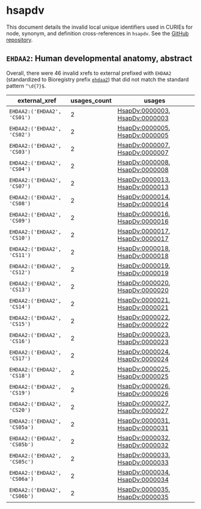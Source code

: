 # hsapdv

This document details the invalid local unique identifiers used in CURIEs
for node, synonym, and definition cross-references in `hsapdv`. See the [GitHub repository](https://github.com/obophenotype/developmental-stage-ontologies).


## `EHDAA2`: Human developmental anatomy, abstract

Overall, there were 46 invalid
xrefs to external prefixed with `EHDAA2` (standardized to Bioregistry
prefix [`ehdaa2`](https://bioregistry.io/ehdaa2)) that
did not match the standard pattern `^\d{7}$`.

| external_xref                |   usages_count | usages                                                                                                                           |
|------------------------------|----------------|----------------------------------------------------------------------------------------------------------------------------------|
| `EHDAA2:('EHDAA2', 'CS01')`  |              2 | [HsapDv:0000003](http://purl.obolibrary.org/obo/HsapDv_0000003), [HsapDv:0000003](http://purl.obolibrary.org/obo/HsapDv_0000003) |
| `EHDAA2:('EHDAA2', 'CS02')`  |              2 | [HsapDv:0000005](http://purl.obolibrary.org/obo/HsapDv_0000005), [HsapDv:0000005](http://purl.obolibrary.org/obo/HsapDv_0000005) |
| `EHDAA2:('EHDAA2', 'CS03')`  |              2 | [HsapDv:0000007](http://purl.obolibrary.org/obo/HsapDv_0000007), [HsapDv:0000007](http://purl.obolibrary.org/obo/HsapDv_0000007) |
| `EHDAA2:('EHDAA2', 'CS04')`  |              2 | [HsapDv:0000008](http://purl.obolibrary.org/obo/HsapDv_0000008), [HsapDv:0000008](http://purl.obolibrary.org/obo/HsapDv_0000008) |
| `EHDAA2:('EHDAA2', 'CS07')`  |              2 | [HsapDv:0000013](http://purl.obolibrary.org/obo/HsapDv_0000013), [HsapDv:0000013](http://purl.obolibrary.org/obo/HsapDv_0000013) |
| `EHDAA2:('EHDAA2', 'CS08')`  |              2 | [HsapDv:0000014](http://purl.obolibrary.org/obo/HsapDv_0000014), [HsapDv:0000014](http://purl.obolibrary.org/obo/HsapDv_0000014) |
| `EHDAA2:('EHDAA2', 'CS09')`  |              2 | [HsapDv:0000016](http://purl.obolibrary.org/obo/HsapDv_0000016), [HsapDv:0000016](http://purl.obolibrary.org/obo/HsapDv_0000016) |
| `EHDAA2:('EHDAA2', 'CS10')`  |              2 | [HsapDv:0000017](http://purl.obolibrary.org/obo/HsapDv_0000017), [HsapDv:0000017](http://purl.obolibrary.org/obo/HsapDv_0000017) |
| `EHDAA2:('EHDAA2', 'CS11')`  |              2 | [HsapDv:0000018](http://purl.obolibrary.org/obo/HsapDv_0000018), [HsapDv:0000018](http://purl.obolibrary.org/obo/HsapDv_0000018) |
| `EHDAA2:('EHDAA2', 'CS12')`  |              2 | [HsapDv:0000019](http://purl.obolibrary.org/obo/HsapDv_0000019), [HsapDv:0000019](http://purl.obolibrary.org/obo/HsapDv_0000019) |
| `EHDAA2:('EHDAA2', 'CS13')`  |              2 | [HsapDv:0000020](http://purl.obolibrary.org/obo/HsapDv_0000020), [HsapDv:0000020](http://purl.obolibrary.org/obo/HsapDv_0000020) |
| `EHDAA2:('EHDAA2', 'CS14')`  |              2 | [HsapDv:0000021](http://purl.obolibrary.org/obo/HsapDv_0000021), [HsapDv:0000021](http://purl.obolibrary.org/obo/HsapDv_0000021) |
| `EHDAA2:('EHDAA2', 'CS15')`  |              2 | [HsapDv:0000022](http://purl.obolibrary.org/obo/HsapDv_0000022), [HsapDv:0000022](http://purl.obolibrary.org/obo/HsapDv_0000022) |
| `EHDAA2:('EHDAA2', 'CS16')`  |              2 | [HsapDv:0000023](http://purl.obolibrary.org/obo/HsapDv_0000023), [HsapDv:0000023](http://purl.obolibrary.org/obo/HsapDv_0000023) |
| `EHDAA2:('EHDAA2', 'CS17')`  |              2 | [HsapDv:0000024](http://purl.obolibrary.org/obo/HsapDv_0000024), [HsapDv:0000024](http://purl.obolibrary.org/obo/HsapDv_0000024) |
| `EHDAA2:('EHDAA2', 'CS18')`  |              2 | [HsapDv:0000025](http://purl.obolibrary.org/obo/HsapDv_0000025), [HsapDv:0000025](http://purl.obolibrary.org/obo/HsapDv_0000025) |
| `EHDAA2:('EHDAA2', 'CS19')`  |              2 | [HsapDv:0000026](http://purl.obolibrary.org/obo/HsapDv_0000026), [HsapDv:0000026](http://purl.obolibrary.org/obo/HsapDv_0000026) |
| `EHDAA2:('EHDAA2', 'CS20')`  |              2 | [HsapDv:0000027](http://purl.obolibrary.org/obo/HsapDv_0000027), [HsapDv:0000027](http://purl.obolibrary.org/obo/HsapDv_0000027) |
| `EHDAA2:('EHDAA2', 'CS05a')` |              2 | [HsapDv:0000031](http://purl.obolibrary.org/obo/HsapDv_0000031), [HsapDv:0000031](http://purl.obolibrary.org/obo/HsapDv_0000031) |
| `EHDAA2:('EHDAA2', 'CS05b')` |              2 | [HsapDv:0000032](http://purl.obolibrary.org/obo/HsapDv_0000032), [HsapDv:0000032](http://purl.obolibrary.org/obo/HsapDv_0000032) |
| `EHDAA2:('EHDAA2', 'CS05c')` |              2 | [HsapDv:0000033](http://purl.obolibrary.org/obo/HsapDv_0000033), [HsapDv:0000033](http://purl.obolibrary.org/obo/HsapDv_0000033) |
| `EHDAA2:('EHDAA2', 'CS06a')` |              2 | [HsapDv:0000034](http://purl.obolibrary.org/obo/HsapDv_0000034), [HsapDv:0000034](http://purl.obolibrary.org/obo/HsapDv_0000034) |
| `EHDAA2:('EHDAA2', 'CS06b')` |              2 | [HsapDv:0000035](http://purl.obolibrary.org/obo/HsapDv_0000035), [HsapDv:0000035](http://purl.obolibrary.org/obo/HsapDv_0000035) |

